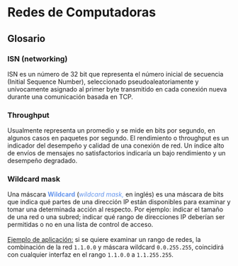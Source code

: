 # Redes de Computadoras

## Glosario

### ISN (networking)

ISN es un número de 32 bit que representa el número inicial de secuencia (Initial Sequence Number), seleccionado pseudoaleatoriamente y unívocamente asignado al primer byte transmitido en cada conexión nueva durante una comunicación basada en TCP.

### Throughput

Usualmente representa un promedio y se mide en bits por segundo, en algunos casos en paquetes por segundo. El rendimiento o throughput es un indicador del desempeño y calidad de una conexión de red. Un índice alto de envíos de mensajes no satisfactorios indicaría un bajo rendimiento y un desempeño degradado.

### Wildcard mask

<div>Una máscara <b style="color:cornflowerblue">Wildcard</b> (<i style="color:cornflowerblue">wildcard mask,</i><i> </i>en inglés) es una máscara de bits que indica qué partes de una dirección IP están disponibles para examinar y tomar una determinada acción al respecto. Por ejemplo: indicar el tamaño de una red o una subred; indicar qué rango de direcciones IP deberían ser permitidas o no en una lista de control de acceso.</div><div><br></div><div><div><u>Ejemplo de aplicación:</u> si se quiere examinar un rango de redes, la combinación de la red <code>1.1.0.0</code> y máscara wildcard <code>0.0.255.255</code>, coincidirá con cualquier interfaz en el rango <code>1.1.0.0</code> a <code>1.1.255.255</code>.</div></div><br><p></p>